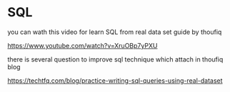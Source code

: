 # SQL

you can wath this video for learn SQL from real data set guide by thoufiq

https://www.youtube.com/watch?v=XruOBp7yPXU

there is several question to improve sql technique which attach in thoufiq blog

https://techtfq.com/blog/practice-writing-sql-queries-using-real-dataset
